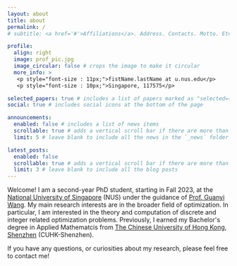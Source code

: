 ```yaml
---
layout: about
title: about
permalink: /
# subtitle: <a href='#'>Affiliations</a>. Address. Contacts. Motto. Etc.

profile:
  align: right
  image: prof_pic.jpg
  image_circular: false # crops the image to make it circular
  more_info: >
   <p style="font-size : 11px;">fistName.lastName at u.nus.edu</p>
   <p style="font-size : 10px;">Singapore, 117575</p>

selected_papers: true # includes a list of papers marked as "selected={true}"
social: true # includes social icons at the bottom of the page

announcements:
  enabled: false # includes a list of news items
  scrollable: true # adds a vertical scroll bar if there are more than 3 news items
  limit: 5 # leave blank to include all the news in the `_news` folder

latest_posts:
  enabled: false
  scrollable: true # adds a vertical scroll bar if there are more than 3 new posts items
  limit: 3 # leave blank to include all the blog posts
---
```


Welcome! I am a second-year PhD student, starting in Fall 2023, at the [National University of Singapore](https://nus.edu.sg) (NUS) under the guidance of [Prof. Guanyi Wang](https://sites.google.com/view/guanyiwang). My main research interests are in the broader field of optimization. In particular, I am interested in the theory and computation of discrete and integer related optimization problems. Previously, I earned my Bachelor's degree in Applied Mathematcis from [The Chinese University of Hong Kong, Shenzhen](https://www.cuhk.edu.cn) (CUHK-Shenzhen).

If you have any questions, or curiosities about my research, please feel free to contact me!


<!-- Write your biography here. Tell the world about yourself. Link to your favorite [subreddit](http://reddit.com). You can put a picture in, too. The code is already in, just name your picture `prof_pic.jpg` and put it in the `img/` folder.

Put your address / P.O. box / other info right below your picture. You can also disable any of these elements by editing `profile` property of the YAML header of your `_pages/about.md`. Edit `_bibliography/papers.bib` and Jekyll will render your [publications page](/al-folio/publications/) automatically.

Link to your social media connections, too. This theme is set up to use [Font Awesome icons](https://fontawesome.com/) and [Academicons](https://jpswalsh.github.io/academicons/), like the ones below. Add your Facebook, Twitter, LinkedIn, Google Scholar, or just disable all of them.-->
